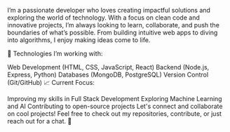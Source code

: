 I’m a passionate developer who loves creating impactful solutions and exploring the world of technology. With a focus on clean code and innovative projects, I’m always looking to learn, collaborate, and push the boundaries of what’s possible. From building intuitive web apps to diving into algorithms, I enjoy making ideas come to life.

🔧 Technologies I’m working with:

Web Development (HTML, CSS, JavaScript, React)
Backend (Node.js, Express, Python)
Databases (MongoDB, PostgreSQL)
Version Control (Git/GitHub)
📈 Current Focus:

Improving my skills in Full Stack Development
Exploring Machine Learning and AI
Contributing to open-source projects
Let's connect and collaborate on cool projects! Feel free to check out my repositories, contribute, or just reach out for a chat. 🚀



<!---
Noobcoders512/Noobcoders512 is a ✨ special ✨ repository because its `README.md` (this file) appears on your GitHub profile.
You can click the Preview link to take a look at your changes.
--->
